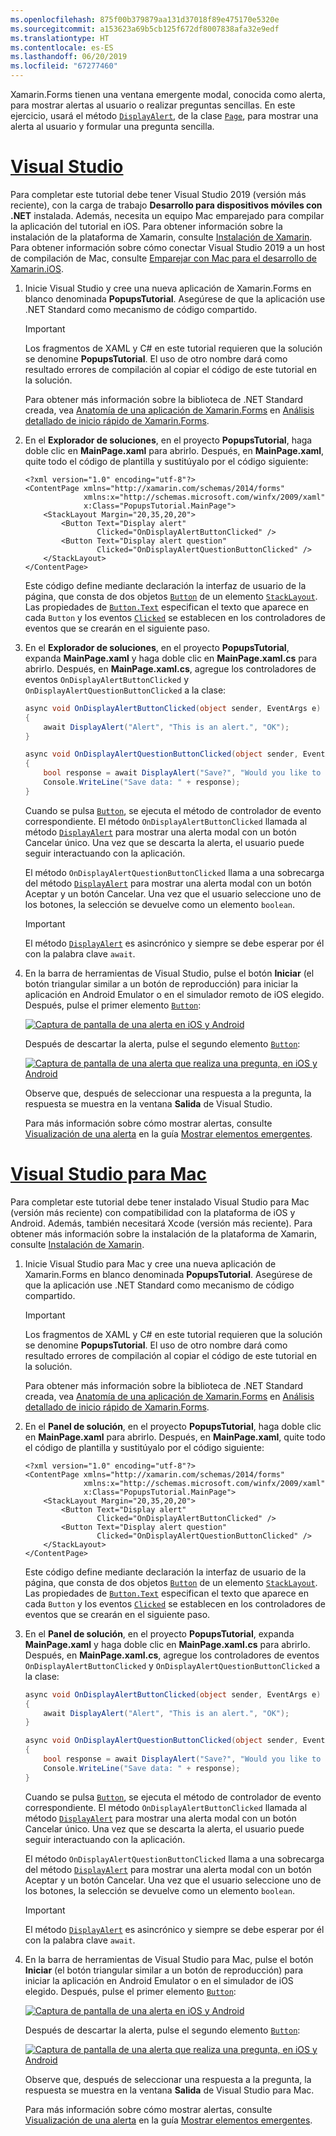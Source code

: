 ```yaml
---
ms.openlocfilehash: 875f00b379879aa131d37018f89e475170e5320e
ms.sourcegitcommit: a153623a69b5cb125f672df8007838afa32e9edf
ms.translationtype: HT
ms.contentlocale: es-ES
ms.lasthandoff: 06/20/2019
ms.locfileid: "67277460"
---
```

Xamarin.Forms tienen una ventana emergente modal, conocida como alerta, para mostrar alertas al usuario o realizar preguntas sencillas. En este ejercicio, usará el método [`DisplayAlert`](xref:Xamarin.Forms.Page.DisplayAlert*), de la clase [`Page`](xref:Xamarin.Forms.Page), para mostrar una alerta al usuario y formular una pregunta sencilla.

# <a name="visual-studiotabvswin"></a>[Visual Studio](#tab/vswin)

Para completar este tutorial debe tener Visual Studio 2019 (versión más reciente), con la carga de trabajo **Desarrollo para dispositivos móviles con .NET** instalada. Además, necesita un equipo Mac emparejado para compilar la aplicación del tutorial en iOS. Para obtener información sobre la instalación de la plataforma de Xamarin, consulte [Instalación de Xamarin](~/get-started/installation/index.md). Para obtener información sobre cómo conectar Visual Studio 2019 a un host de compilación de Mac, consulte [Emparejar con Mac para el desarrollo de Xamarin.iOS](~/ios/get-started/installation/windows/connecting-to-mac/index.md).

1. Inicie Visual Studio y cree una nueva aplicación de Xamarin.Forms en blanco denominada **PopupsTutorial**. Asegúrese de que la aplicación use .NET Standard como mecanismo de código compartido.

    > [!IMPORTANT]
    > Los fragmentos de XAML y C# en este tutorial requieren que la solución se denomine **PopupsTutorial**. El uso de otro nombre dará como resultado errores de compilación al copiar el código de este tutorial en la solución.

    Para obtener más información sobre la biblioteca de .NET Standard creada, vea [Anatomía de una aplicación de Xamarin.Forms](~/get-started/first-app/index.md) en [Análisis detallado de inicio rápido de Xamarin.Forms](~/get-started/first-app/index.md).

1. En el **Explorador de soluciones**, en el proyecto **PopupsTutorial**, haga doble clic en **MainPage.xaml** para abrirlo. Después, en **MainPage.xaml**, quite todo el código de plantilla y sustitúyalo por el código siguiente:

    ```xaml
    <?xml version="1.0" encoding="utf-8"?>
    <ContentPage xmlns="http://xamarin.com/schemas/2014/forms"
                 xmlns:x="http://schemas.microsoft.com/winfx/2009/xaml"
                 x:Class="PopupsTutorial.MainPage">
        <StackLayout Margin="20,35,20,20">
            <Button Text="Display alert"
                    Clicked="OnDisplayAlertButtonClicked" />
            <Button Text="Display alert question"
                    Clicked="OnDisplayAlertQuestionButtonClicked" />
        </StackLayout>
    </ContentPage>
    ```

    Este código define mediante declaración la interfaz de usuario de la página, que consta de dos objetos [`Button`](xref:Xamarin.Forms.Button) de un elemento [`StackLayout`](xref:Xamarin.Forms.StackLayout). Las propiedades de [`Button.Text`](xref:Xamarin.Forms.Button.Text) especifican el texto que aparece en cada `Button` y los eventos [`Clicked`](xref:Xamarin.Forms.Button.Clicked) se establecen en los controladores de eventos que se crearán en el siguiente paso.

1. En el **Explorador de soluciones**, en el proyecto **PopupsTutorial**, expanda **MainPage.xaml** y haga doble clic en **MainPage.xaml.cs** para abrirlo. Después, en **MainPage.xaml.cs**, agregue los controladores de eventos `OnDisplayAlertButtonClicked` y `OnDisplayAlertQuestionButtonClicked` a la clase:

    ```csharp
    async void OnDisplayAlertButtonClicked(object sender, EventArgs e)
    {
        await DisplayAlert("Alert", "This is an alert.", "OK");
    }

    async void OnDisplayAlertQuestionButtonClicked(object sender, EventArgs e)
    {
        bool response = await DisplayAlert("Save?", "Would you like to save your data?", "Yes", "No");
        Console.WriteLine("Save data: " + response);
    }
    ```

    Cuando se pulsa [`Button`](xref:Xamarin.Forms.Button), se ejecuta el método de controlador de evento correspondiente. El método `OnDisplayAlertButtonClicked` llamada al método [`DisplayAlert`](xref:Xamarin.Forms.Page.DisplayAlert*) para mostrar una alerta modal con un botón Cancelar único. Una vez que se descarta la alerta, el usuario puede seguir interactuando con la aplicación.

    El método `OnDisplayAlertQuestionButtonClicked` llama a una sobrecarga del método [`DisplayAlert`](xref:Xamarin.Forms.Page.DisplayAlert*) para mostrar una alerta modal con un botón Aceptar y un botón Cancelar. Una vez que el usuario seleccione uno de los botones, la selección se devuelve como un elemento `boolean`.

    > [!IMPORTANT]
    > El método [`DisplayAlert`](xref:Xamarin.Forms.Page.DisplayAlert*) es asincrónico y siempre se debe esperar por él con la palabra clave `await`.

1. En la barra de herramientas de Visual Studio, pulse el botón **Iniciar** (el botón triangular similar a un botón de reproducción) para iniciar la aplicación en Android Emulator o en el simulador remoto de iOS elegido. Después, pulse el primer elemento [`Button`](xref:Xamarin.Forms.Button):

    [![Captura de pantalla de una alerta en iOS y Android](../images/alert.png "Alerta")](../images/alert-large.png#lightbox "Alerta")

    Después de descartar la alerta, pulse el segundo elemento [`Button`](xref:Xamarin.Forms.Button):

    [![Captura de pantalla de una alerta que realiza una pregunta, en iOS y Android](../images/alert-question.png "Alerta que realiza una pregunta")](../images/alert-question-large.png#lightbox "Alerta que realiza una pregunta")

    Observe que, después de seleccionar una respuesta a la pregunta, la respuesta se muestra en la ventana **Salida** de Visual Studio.

    Para más información sobre cómo mostrar alertas, consulte [Visualización de una alerta](~/xamarin-forms/user-interface/pop-ups.md#display-an-alert) en la guía [Mostrar elementos emergentes](~/xamarin-forms/user-interface/pop-ups.md).

# <a name="visual-studio-for-mactabvsmac"></a>[Visual Studio para Mac](#tab/vsmac)

Para completar este tutorial debe tener instalado Visual Studio para Mac (versión más reciente) con compatibilidad con la plataforma de iOS y Android. Además, también necesitará Xcode (versión más reciente). Para obtener más información sobre la instalación de la plataforma de Xamarin, consulte [Instalación de Xamarin](~/get-started/installation/index.md).

1. Inicie Visual Studio para Mac y cree una nueva aplicación de Xamarin.Forms en blanco denominada **PopupsTutorial**. Asegúrese de que la aplicación use .NET Standard como mecanismo de código compartido.

    > [!IMPORTANT]
    > Los fragmentos de XAML y C# en este tutorial requieren que la solución se denomine **PopupsTutorial**. El uso de otro nombre dará como resultado errores de compilación al copiar el código de este tutorial en la solución.

    Para obtener más información sobre la biblioteca de .NET Standard creada, vea [Anatomía de una aplicación de Xamarin.Forms](~/get-started/first-app/index.md) en [Análisis detallado de inicio rápido de Xamarin.Forms](~/get-started/first-app/index.md).

1. En el **Panel de solución**, en el proyecto **PopupsTutorial**, haga doble clic en **MainPage.xaml** para abrirlo. Después, en **MainPage.xaml**, quite todo el código de plantilla y sustitúyalo por el código siguiente:

    ```xaml
    <?xml version="1.0" encoding="utf-8"?>
    <ContentPage xmlns="http://xamarin.com/schemas/2014/forms"
                 xmlns:x="http://schemas.microsoft.com/winfx/2009/xaml"
                 x:Class="PopupsTutorial.MainPage">
        <StackLayout Margin="20,35,20,20">
            <Button Text="Display alert"
                    Clicked="OnDisplayAlertButtonClicked" />
            <Button Text="Display alert question"
                    Clicked="OnDisplayAlertQuestionButtonClicked" />
        </StackLayout>
    </ContentPage>
    ```

    Este código define mediante declaración la interfaz de usuario de la página, que consta de dos objetos [`Button`](xref:Xamarin.Forms.Button) de un elemento [`StackLayout`](xref:Xamarin.Forms.StackLayout). Las propiedades de [`Button.Text`](xref:Xamarin.Forms.Button.Text) especifican el texto que aparece en cada `Button` y los eventos [`Clicked`](xref:Xamarin.Forms.Button.Clicked) se establecen en los controladores de eventos que se crearán en el siguiente paso.

1. En el **Panel de solución**, en el proyecto **PopupsTutorial**, expanda **MainPage.xaml** y haga doble clic en **MainPage.xaml.cs** para abrirlo. Después, en **MainPage.xaml.cs**, agregue los controladores de eventos `OnDisplayAlertButtonClicked` y `OnDisplayAlertQuestionButtonClicked` a la clase:

    ```csharp
    async void OnDisplayAlertButtonClicked(object sender, EventArgs e)
    {
        await DisplayAlert("Alert", "This is an alert.", "OK");
    }

    async void OnDisplayAlertQuestionButtonClicked(object sender, EventArgs e)
    {
        bool response = await DisplayAlert("Save?", "Would you like to save your data?", "Yes", "No");
        Console.WriteLine("Save data: " + response);
    }
    ```

    Cuando se pulsa [`Button`](xref:Xamarin.Forms.Button), se ejecuta el método de controlador de evento correspondiente. El método `OnDisplayAlertButtonClicked` llamada al método [`DisplayAlert`](xref:Xamarin.Forms.Page.DisplayAlert*) para mostrar una alerta modal con un botón Cancelar único. Una vez que se descarta la alerta, el usuario puede seguir interactuando con la aplicación.

    El método `OnDisplayAlertQuestionButtonClicked` llama a una sobrecarga del método [`DisplayAlert`](xref:Xamarin.Forms.Page.DisplayAlert*) para mostrar una alerta modal con un botón Aceptar y un botón Cancelar. Una vez que el usuario seleccione uno de los botones, la selección se devuelve como un elemento `boolean`.

    > [!IMPORTANT]
    > El método [`DisplayAlert`](xref:Xamarin.Forms.Page.DisplayAlert*) es asincrónico y siempre se debe esperar por él con la palabra clave `await`.

1. En la barra de herramientas de Visual Studio para Mac, pulse el botón **Iniciar** (el botón triangular similar a un botón de reproducción) para iniciar la aplicación en Android Emulator o en el simulador de iOS elegido. Después, pulse el primer elemento [`Button`](xref:Xamarin.Forms.Button):

    [![Captura de pantalla de una alerta en iOS y Android](../images/alert.png "Alerta")](../images/alert-large.png#lightbox "Alerta")

    Después de descartar la alerta, pulse el segundo elemento [`Button`](xref:Xamarin.Forms.Button):

    [![Captura de pantalla de una alerta que realiza una pregunta, en iOS y Android](../images/alert-question.png "Alerta que realiza una pregunta")](../images/alert-question-large.png#lightbox "Alerta que realiza una pregunta")

    Observe que, después de seleccionar una respuesta a la pregunta, la respuesta se muestra en la ventana **Salida** de Visual Studio para Mac.

    Para más información sobre cómo mostrar alertas, consulte [Visualización de una alerta](~/xamarin-forms/user-interface/pop-ups.md#display-an-alert) en la guía [Mostrar elementos emergentes](~/xamarin-forms/user-interface/pop-ups.md).
